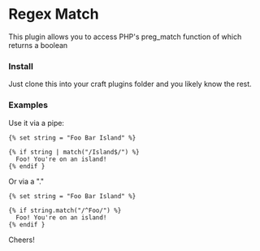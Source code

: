 # Regex Match

This plugin allows you to access PHP's preg_match function of which returns a boolean

### Install

Just clone this into your craft plugins folder and you likely know the rest.

### Examples

Use it via a pipe:

    {% set string = "Foo Bar Island" %}

    {% if string | match("/Island$/") %}
      Foo! You're on an island!
    {% endif }

Or via a "."

    {% set string = "Foo Bar Island" %}

    {% if string.match("/^Foo/") %}
      Foo! You're on an island!
    {% endif }

Cheers!

